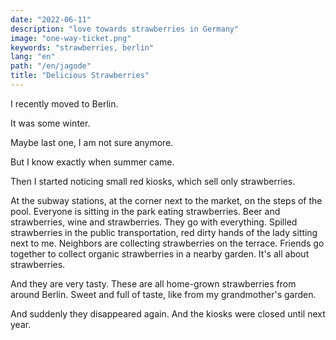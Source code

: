 ```yaml
---
date: "2022-06-11"
description: "love towards strawberries in Germany"
image: "one-way-ticket.png"
keywords: "strawberries, berlin"
lang: "en"
path: "/en/jagode"
title: "Delicious Strawberries"
---
```


I recently moved to Berlin.

It was some winter.

Maybe last one, I am not sure anymore.

But I know exactly when summer came.

Then I started noticing small red kiosks, which sell only strawberries.

At the subway stations, at the corner next to the market, on the steps of the pool.
Everyone is sitting in the park eating strawberries. Beer and strawberries, wine and strawberries. They go with everything.
Spilled strawberries in the public transportation, red dirty hands of the lady sitting next to me.
Neighbors are collecting strawberries on the terrace. Friends go together to collect organic strawberries in a nearby garden.
It's all about strawberries.

And they are very tasty.
These are all home-grown strawberries from around Berlin.
Sweet and full of taste, like from my grandmother's garden.

And suddenly they disappeared again. And the kiosks were closed until next year.
